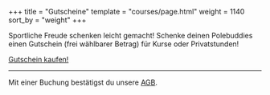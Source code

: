 +++
title = "Gutscheine"
template = "courses/page.html"
weight = 1140
sort_by = "weight"
+++

Sportliche Freude schenken leicht gemacht! Schenke deinen Polebuddies einen Gutschein (frei wählbarer Betrag) für Kurse oder Privatstunden! 

<div class="text-center">
    <a class="btn btn-primary" href="mailto:buchung@ivypoledance.at?subject=Buchungsanfrage&body=Liebes%20Ivy%20Poledance%20Team%2C%0D%0A%0D%0A%7B%7B%20DEINE%20ANFRAGE%20%7D%7D%0D%0A%0D%0ALG%0D%0A%0D%0A%0D%0A">Gutschein kaufen!</a>
</div>
<hr/>
Mit einer Buchung bestätigst du unsere <a href="/imprint/#agb">AGB</a>.